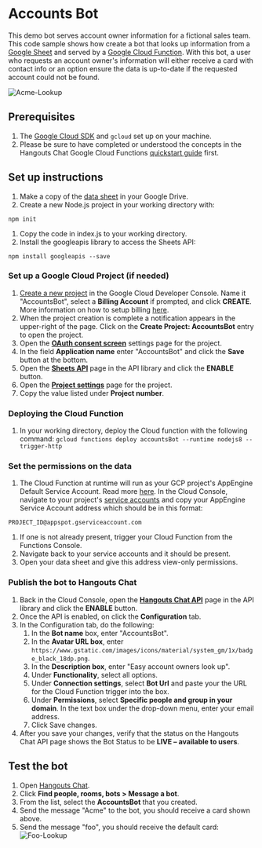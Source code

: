 # Accounts Bot

This demo bot serves account owner information for a fictional sales team. This code sample 
shows how create a bot that looks up information from a [Google Sheet][data_sheet] and served by a
[Google Cloud Function][gcf]. With this bot, a user who requests an account owner's information will
either receive a card with contact info or an option ensure the data is up-to-date if the requested
account could not be found. 

![Acme-Lookup](https://github.com/gsuitedevs/hangouts-chat-samples/blob/master/node/accounts-bot/assets/AcmeLookup.png)

[gcf]: https://cloud.google.com/functions
[data_sheet]: https://docs.google.com/spreadsheets/d/1kxW15ZI48mh4KkvgsMpg7gInmEQmyKYRnZdbUOSMRnU/copy

## Prerequisites

1. The [Google Cloud SDK][cloud_sdk] and `gcloud` set up on your machine.
1. Please be sure to have completed or understood the concepts in the Hangouts Chat 
Google Cloud Functions [quickstart guide][gcf_bot] first.

[cloud_sdk]: https://cloud.google.com/deployment-manager/docs/step-by-step-guide/installation-and-setup
[gcf_bot]: https://developers.google.com/hangouts/chat/quickstart/gcf-bot

## Set up instructions

1. Make a copy of the [data sheet][data_sheet] in your Google Drive.
1. Create a new Node.js project in your working directory with:

`npm init`

1. Copy the code in index.js to your working directory.
1. Install the googleapis library to access the Sheets API:

`npm install googleapis --save`

### Set up a Google Cloud Project (if needed)

1. [Create a new project][new_project] in the Google Cloud Developer Console.
Name it "AccountsBot", select a **Billing Account** if prompted, and
click **CREATE**. More information on how to setup billing [here][billing].
1. When the project creation is complete a notification appears in the
upper-right of the page. Click on the **Create Project: AccountsBot** entry
to open the project.
1. Open the [**OAuth consent screen**][consent_screen] settings page for the
project.
1. In the field **Application name** enter "AccountsBot" and click the
**Save** button at the bottom.
1. Open the [**Sheets API**][library_sheets] page in the API library and click
the **ENABLE** button.
1. Open the [**Project settings**][project_settings] page for the project.
1. Copy the value listed under **Project number**.

[new_project]: https://console.cloud.google.com/projectcreate
[billing]: https://cloud.google.com/free/docs/gcp-free-tier
[consent_screen]: https://console.cloud.google.com/apis/credentials/consent
[library_sheets]: https://console.cloud.google.com/apis/library/sheets
[project_settings]: https://console.cloud.google.com/iam-admin/settings

### Deploying the Cloud Function

1. In your working directory, deploy the Cloud function with the following command:
`gcloud functions deploy accountsBot --runtime nodejs8 --trigger-http`

### Set the permissions on the data

1. The Cloud Function at runtime will run as your GCP project's AppEngine Default
Service Account. Read more [here][functions_iam]. In the Cloud Console, navigate
to your project's [service accounts][service_accounts] and copy your AppEngine 
Service Account address which should be in this format: 

`PROJECT_ID@appspot.gserviceaccount.com`

  1. If one is not already present, trigger your Cloud Function from the Functions Console.
  1. Navigate back to your service accounts and it should be present.
1. Open your data sheet and give this address view-only permissions. 

[cloud_console]: https://console.cloud.google.com/
[service_accounts]: https://console.cloud.google.com/iam-admin/serviceaccounts
[functions_iam]: https://cloud.google.com/functions/docs/concepts/iam

### Publish the bot to Hangouts Chat

1.  Back in the Cloud Console, open the
    [**Hangouts Chat API**][library_chat] page in the API library and click the
    **ENABLE** button.
1.  Once the API is enabled, on click the **Configuration** tab.
1.  In the Configuration tab, do the following:
    1.  In the **Bot name** box, enter "AccountsBot".
    1.  In the **Avatar URL box**, enter `https://www.gstatic.com/images/icons/material/system_gm/1x/badge_black_18dp.png`.
    1.  In the **Description box**, enter "Easy account owners look up".
    1.  Under **Functionality**, select all options.
    1.  Under **Connection settings**, select **Bot Url** and paste
        your the URL for the Cloud Function trigger into the box.
    1.  Under **Permissions**, select **Specific people and group in your
        domain**. In the text box under the drop-down menu, enter your email
        address.
    1.  Click Save changes.
1.  After you save your changes, verify that the status on the Hangouts Chat API
    page shows the Bot Status to be **LIVE – available to users**.

[library_chat]: https://console.cloud.google.com/apis/library/chat.googleapis.com

## Test the bot

1.  Open [Hangouts Chat][hangouts_chat].
1.  Click **Find people, rooms, bots > Message a bot**.
1.  From the list, select the **AccountsBot** that you created.
1.  Send the message "Acme" to the bot, you should receive a card shown above.
1.  Send the message "foo", you should receive the default card:
![Foo-Lookup](https://github.com/gsuitedevs/hangouts-chat-samples/blob/master/node/accounts-bot/assets/FooLookup.png)

[hangouts_chat]: https://chat.google.com
